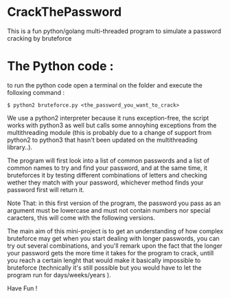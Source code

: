 # CrackThePassword
This is a fun python/golang multi-threaded program to simulate a password cracking by bruteforce
# The Python code :
to run the python code open a terminal on the folder and execute the folloxing command :
```
$ python2 bruteforce.py <the_password_you_want_to_crack>
```
We use a python2 interpreter because it runs exception-free, the script works with python3 as well but calls some annoyhing exceptions from the multithreading module (this is probably due to a change of support from python2 to python3 that hasn't been updated on the multithreading library..).

The program will first look into a list of common passwords and a list of common names to try and find your password, and at the same time, it bruteforces it by testing different combinations of letters and checking wether they match with your password, whichever method finds your password first will return it.

Note That: in this first version of the program, the password you pass as an argument must be lowercase and must not contain numbers nor special caracters, this will come with the following versions.

The main aim of this mini-project is to get an understanding of how complex bruteforce may get when you start dealing with longer passwords, you can try out several combinations, and you'll remark upon the fact that the longer your password gets the more time it takes for the program to crack, untill you reach a certain lenght that would make it basically impossible to bruteforce (technically it's still possible but you would have to let the program run for days/weeks/years ).

Have Fun !

